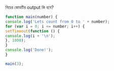 নিচের কোডটির output কি হবে?

````js
function main(number) {
console.log('Lets count from 0 to ' + number);
for (var i = 0; i <= number; i++) {
setTimeout(function () {
console.log(i + '\n');
}, 1000);
}
console.log('Done!');
}

main(3);
````
